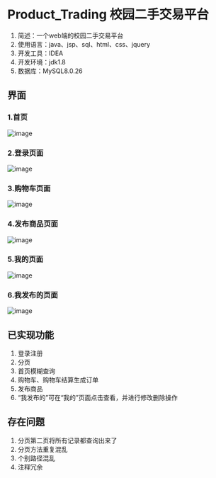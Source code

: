 # Product_Trading 校园二手交易平台


1. 简述：一个web端的校园二手交易平台
2. 使用语言：java、jsp、sql、html、css、jquery
3. 开发工具：IDEA
4. 开发环境：jdk1.8
5. 数据库：MySQL8.0.26

## 界面
### 1.首页
![image](https://user-images.githubusercontent.com/101497576/176353259-a51cd8b5-977d-407c-8352-8faede538d9b.png)
### 2.登录页面
![image](https://user-images.githubusercontent.com/101497576/176353435-9d922ace-a007-45e7-8ad1-8123a248b850.png)
### 3.购物车页面
![image](https://user-images.githubusercontent.com/101497576/176353535-7cfd0f12-c6d3-40e8-99a7-f7e5fc650069.png)
### 4.发布商品页面
![image](https://user-images.githubusercontent.com/101497576/176353613-1f5560d1-6c79-41e9-adf1-4bf995820f0e.png)
### 5.我的页面
![image](https://user-images.githubusercontent.com/101497576/176353919-6a02c89a-f01b-4831-a417-df66d53f01c7.png)
### 6.我发布的页面
![image](https://user-images.githubusercontent.com/101497576/176353840-5e69a8c7-9e46-4c48-a5ce-cf8da2e13dac.png)

## 已实现功能
1. 登录注册
2. 分页
3. 首页模糊查询
4. 购物车、购物车结算生成订单
5. 发布商品
6. “我发布的”可在“我的”页面点击查看，并进行修改删除操作

## 存在问题
1. 分页第二页将所有记录都查询出来了
2. 分页方法重复混乱
3. 个别路径混乱
4. 注释冗余
